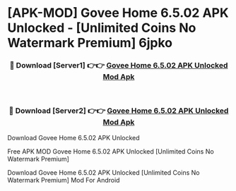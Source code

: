 # [APK-MOD] Govee Home 6.5.02 APK Unlocked - [Unlimited Coins No Watermark Premium] 6jpko



<div align="center">
<h3>🔴 Download [Server1] 👉👉 <a href="https://momento.my/?title=Govee_Home_6.5.02_APK_Unlocked">Govee Home 6.5.02 APK Unlocked Mod Apk</a></h3><br>

<h3>🔴 Download [Server2] 👉👉 <a href="https://momento.my/?title=Govee_Home_6.5.02_APK_Unlocked">Govee Home 6.5.02 APK Unlocked Mod Apk</a></h3>
</div>



Download Govee Home 6.5.02 APK Unlocked 

Free APK MOD Govee Home 6.5.02 APK Unlocked [Unlimited Coins No Watermark Premium]

Download Govee Home 6.5.02 APK Unlocked [Unlimited Coins No Watermark Premium] Mod For Android
